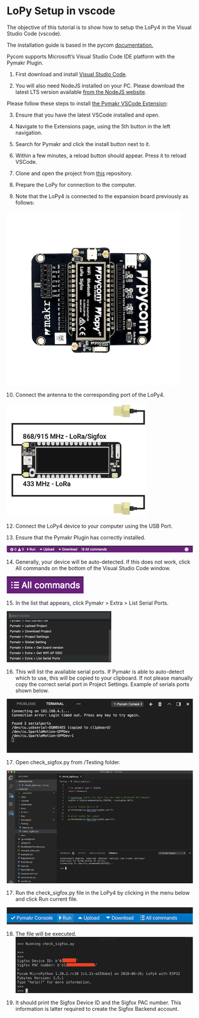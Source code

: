 # LoPy Setup in vscode

The objective of this tutorial is to show how to setup the LoPy4 in the Visual Studio Code (vscode).

The installation guide is based in the pycom [documentation.](https://docs.pycom.io/gettingstarted/software/vscode/)

Pycom supports Microsoft’s Visual Studio Code IDE platform with the Pymakr Plugin.

1. First download and install [Visual Studio Code](https://code.visualstudio.com/).

2. You will also need NodeJS installed on your PC. Please download the latest LTS version available [from the NodeJS website](https://nodejs.org/).

Please follow these steps to install [the Pymakr VSCode Extension](https://marketplace.visualstudio.com/items?itemName=pycom.Pymakr):

3. Ensure that you have the latest VSCode installed and open.

4. Navigate to the Extensions page, using the 5th button in the left navigation.

5. Search for Pymakr and click the install button next to it.

6. Within a few minutes, a reload button should appear. Press it to reload VSCode.

7. Clone and open the project from [this](https://github.com/saguilarDevel/schc-sigfox) repository.

8. Prepare the LoPy for connection to the computer.

9. Note that the LoPy4 is connected to the expansion board previously as follows: 

![lopy-connection-diagram](images/LoPy4-connection-expantion-board.png)

10. Connect the antenna to the corresponding port of the LoPy4. 

![lopy-connection-antenna](images/lopy4-connection-antenna-1.png)


12. Connect the LoPy4 device to your computer using the USB Port.

13. Ensure that the Pymakr Plugin has correctly installed.

![pymark-configuration-ok](images/pymar-configuration-ok.png)

14. Generally, your device will be auto-detected. If this does not work, click All commands on the bottom of the Visual Studio Code window.

![pymark-menu](images/pymark-configuration-menu.png)

15. In the list that appears, click Pymakr > Extra > List Serial Ports.

![pymark-menu-open](images/pymark-configuration-menu-2.png)

16. This will list the available serial ports. If Pymakr is able to auto-detect which to use, this will be copied to your clipboard. If not please manually copy the correct serial port in Project Settings. Example of serials ports shown below.

![pymark-device-port](images/pymark-configuration-device-1.png)

17. Open check_sigfox.py from /Testing folder.


![vscode-setup-lopy](images/check-sigfox-Lopy-id-1.png)


17. Run the check_sigfox.py file in the LoPy4 by clicking in the menu below and click Run current file.


![vscode-setup-lopy](images/check-sigfox-Lopy-id-2.png)


18. The file will be executed.
![vscode-setup-lopy](images/check-sigfox-Lopy-id-3.png)

19. It should print the Sigfox Device ID and the Sigfox PAC number. This information is latter required to create the Sigfox Backend account.

